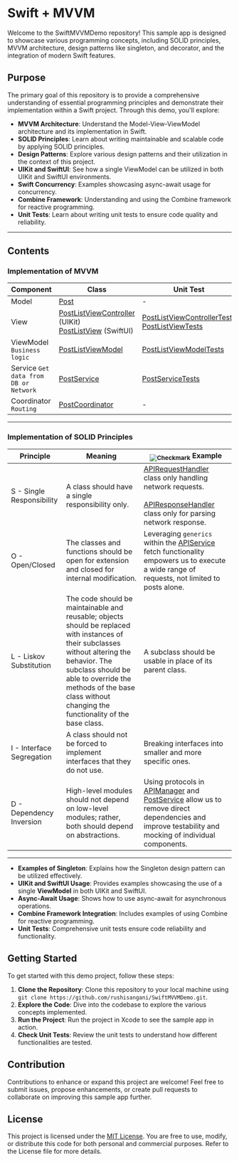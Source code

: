 # Swift + MVVM

Welcome to the SwiftMVVMDemo repository! This sample app is designed to showcase various programming concepts, including SOLID principles, MVVM architecture, design patterns like singleton, and decorator, and the integration of modern Swift features.

## Purpose

The primary goal of this repository is to provide a comprehensive understanding of essential programming principles and demonstrate their implementation within a Swift project. Through this demo, you'll explore:

- **MVVM Architecture**: Understand the Model-View-ViewModel architecture and its implementation in Swift.
- **SOLID Principles**: Learn about writing maintainable and scalable code by applying SOLID principles.
- **Design Patterns**: Explore various design patterns and their utilization in the context of this project.
- **UIKit and SwiftUI**: See how a single ViewModel can be utilized in both UIKit and SwiftUI environments.
- **Swift Concurrency**: Examples showcasing async-await usage for concurrency.
- **Combine Framework**: Understanding and using the Combine framework for reactive programming.
- **Unit Tests**: Learn about writing unit tests to ensure code quality and reliability.

---

## Contents

### Implementation of MVVM

| Component   | Class                                                                                      | Unit Test                                                              |
|-------------|--------------------------------------------------------------------------------------------|------------------------------------------------------------------------|
| Model       | [Post](./SwiftMVVMDemo/Models/Post.swift)                                                 | -                                                                        |
| View        | [PostListViewController](./SwiftMVVMDemo/Views/PostList/UIKit/PostListViewController.swift) (UIKit) <br> [PostListView](./SwiftMVVMDemo/Views/PostList/SwiftUI/PostListView.swift) (SwiftUI) | [PostListViewControllerTests](./SwiftMVVMDemoTests/PostTests/PostListViewControllerTests.swift) <br> [PostListViewTests](./SwiftMVVMDemoTests/PostTests/PostListViewTests.swift) |
| ViewModel `Business logic`  | [PostListViewModel](./SwiftMVVMDemo/Views/PostList/PostListViewModel.swift)       | [PostListViewModelTests](./SwiftMVVMDemoTests/PostTests/PostListViewModelTests.swift)                                                       |
| Service `Get data from DB or Network`   | [PostService](./SwiftMVVMDemo/Services/PhotoService.swift) | [PostServiceTests](./SwiftMVVMDemoTests/PostTests/PostServiceTests.swift)                                                       |
| Coordinator `Routing` | [PostCoordinator](./SwiftMVVMDemo/Views/PostList/UIKit/PostCoordinator.swift) | -                                                                        |

---

### Implementation of SOLID Principles

| Principle                         | Meaning                                              | <sub>![Checkmark](https://img.shields.io/badge/-&#x2714;-green)</sub> Example                                               |
|-----------------------------------|------------------------------------------------------|-------------------------------------------------------------|
| S - Single Responsibility         | A class should have a single responsibility only.   | [APIRequestHandler](./SwiftMVVMDemo/Networking/APIRequestHandler.swift) class only handling network requests. <br><br> [APIResponseHandler](./SwiftMVVMDemo/Networking/APIResponseHandler.swift) class only for parsing network response.           |
| O - Open/Closed                   | The classes and functions should be open for extension and closed for internal modification. | Leveraging `generics` within the [APIService](./SwiftMVVMDemo/Networking/APIManager.swift) fetch functionality empowers us to execute a wide range of requests, not limited to posts alone. |
| L - Liskov Substitution           | The code should be maintainable and reusable; objects should be replaced with instances of their subclasses without altering the behavior. The subclass should be able to override the methods of the base class without changing the functionality of the base class. | A subclass should be usable in place of its parent class. |
| I - Interface Segregation         | A class should not be forced to implement interfaces that they do not use. | Breaking interfaces into smaller and more specific ones. |
| D - Dependency Inversion          | High-level modules should not depend on low-level modules; rather, both should depend on abstractions. | Using protocols in [APIManager](./SwiftMVVMDemo/Networking/APIManager.swift) and [PostService](./SwiftMVVMDemo/Services/PhotoService.swift) allow us to remove direct dependencies and improve testability and mocking of individual components. |


---

- **Examples of Singleton**: Explains how the Singleton design pattern can be utilized effectively.
- **UIKit and SwiftUI Usage**: Provides examples showcasing the use of a single **ViewModel** in both UIKit and SwiftUI.
- **Async-Await Usage**: Shows how to use async-await for asynchronous operations.
- **Combine Framework Integration**: Includes examples of using Combine for reactive programming.
- **Unit Tests**: Comprehensive unit tests ensure code reliability and functionality.

## Getting Started

To get started with this demo project, follow these steps:

1. **Clone the Repository**: Clone this repository to your local machine using `git clone https://github.com/rushisangani/SwiftMVVMDemo.git`.
2. **Explore the Code**: Dive into the codebase to explore the various concepts implemented.
3. **Run the Project**: Run the project in Xcode to see the sample app in action.
4. **Check Unit Tests**: Review the unit tests to understand how different functionalities are tested.

## Contribution

Contributions to enhance or expand this project are welcome! Feel free to submit issues, propose enhancements, or create pull requests to collaborate on improving this sample app further.

## License

This project is licensed under the [MIT License](LICENSE). You are free to use, modify, or distribute this code for both personal and commercial purposes. Refer to the License file for more details.
